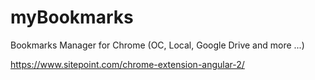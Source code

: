 # myBookmarks
Bookmarks Manager for Chrome (OC, Local, Google Drive and more ...)


https://www.sitepoint.com/chrome-extension-angular-2/
